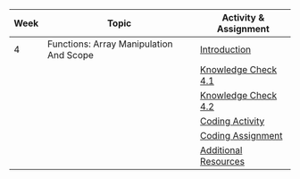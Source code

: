 | Week | Topic                                   | Activity & Assignment          |
|------|-----------------------------------------|--------------------------------|
| 4    | Functions: Array Manipulation And Scope | [Introduction](./Introduction%20_%20Instruction.pdf)                  |
|      |                                         | [Knowledge Check 4.1](https://docs.google.com/forms/d/1mZHFahzn0Daqyw6OCBnLyIOxNQWbueu-jcL32dfnoQU/edit)            |
|      |                                         | [Knowledge Check 4.2](https://docs.google.com/forms/d/1X4n1_5MgTAEMVbfHr0iOHg3b1PYZQ1Qnu-ZcQDhLggM/edit)            |
|      |                                         | [Coding Activity](https://classroom.github.com/a/S_NeTPst) |
|      |                                         | [Coding Assignment](https://classroom.github.com/a/8nXd0b2L) |
|      |                                         | [Additional Resources](./Additional%20Resources.pdf)           |
